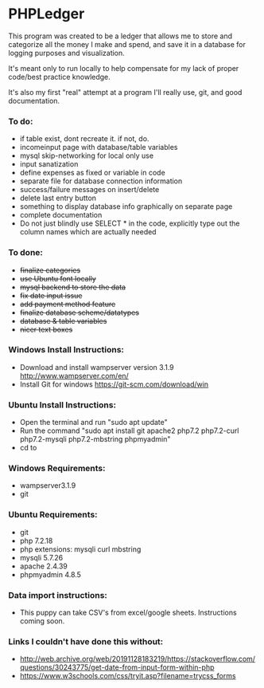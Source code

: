 # PHPLedger

This program was created to be a ledger that allows me to store and categorize all the money I make and spend, and save it in a database for logging purposes and visualization. 

It's meant only to run locally to help compensate for my lack of proper code/best practice knowledge.

It's also my first "real" attempt at a program I'll really use, git, and good documentation.

### To do:

- if table exist, dont recreate it. if not, do.
- incomeinput page with database/table variables
- mysql skip-networking for local only use
- input sanatization
- define expenses as fixed or variable in code
- separate file for database connection information
- success/failure messages on insert/delete
- delete last entry button
- something to display database info graphically on separate page
- complete documentation
- Do not just blindly use SELECT * in the code, explicitly type out the column names which are actually needed

### To done:
- ~~finalize categories~~
- ~~use Ubuntu font locally~~
- ~~mysql backend to store the data~~
- ~~fix date input issue~~
- ~~add payment method feature~~
- ~~finalize database scheme/datatypes~~
- ~~database & table variables~~
- ~~nicer text boxes~~

### Windows Install Instructions:
- Download and install wampserver version 3.1.9 http://www.wampserver.com/en/
- Install Git for windows https://git-scm.com/download/win

### Ubuntu Install Instructions:
- Open the terminal and run "sudo apt update"
- Run the command "sudo apt install git apache2 php7.2 php7.2-curl php7.2-mysqli php7.2-mbstring phpmyadmin"
- cd to

### Windows Requirements:
- wampserver3.1.9
- git

### Ubuntu Requirements:
- git
- php 7.2.18
- php extensions: mysqli curl mbstring
- mysqli 5.7.26
- apache 2.4.39
- phpmyadmin 4.8.5

### Data import instructions:
- This puppy can take CSV's from excel/google sheets. Instructions coming soon.

### Links I couldn't have done this without:
- http://web.archive.org/web/20191128183219/https://stackoverflow.com/questions/30243775/get-date-from-input-form-within-php
- https://www.w3schools.com/css/tryit.asp?filename=trycss_forms
